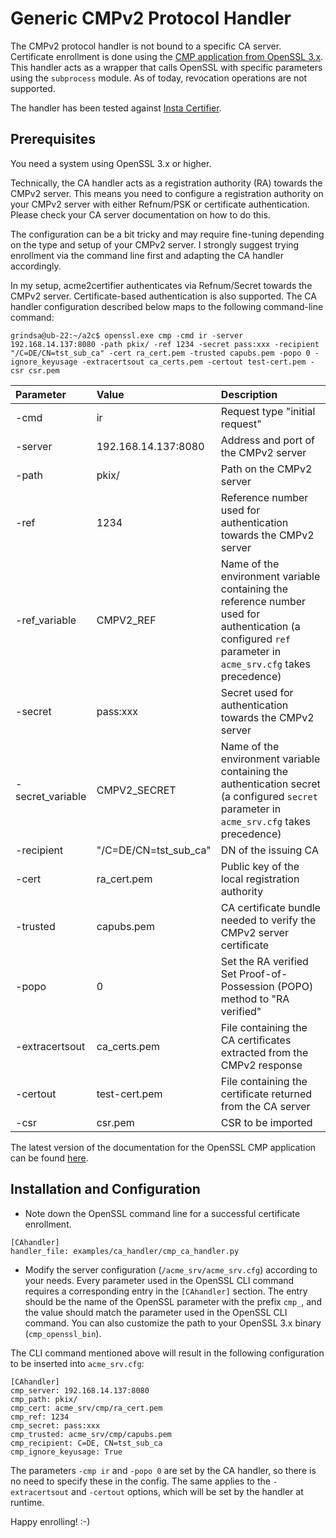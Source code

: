<!-- markdownlint-disable  MD013 -->

<!-- wiki-title CA handler using CMPv2 protocol -->

# Generic CMPv2 Protocol Handler

The CMPv2 protocol handler is not bound to a specific CA server. Certificate enrollment is done using the [CMP application from OpenSSL 3.x](https://www.openssl.org/docs/manmaster/man1/openssl-cmp.html).
This handler acts as a wrapper that calls OpenSSL with specific parameters using the `subprocess` module.
As of today, revocation operations are not supported.

The handler has been tested against [Insta Certifier](https://www.insta.fi/en/services/cyber-security/insta-certifier).

## Prerequisites

You need a system using OpenSSL 3.x or higher.

Technically, the CA handler acts as a registration authority (RA) towards the CMPv2 server. This means you need to configure a registration authority on your CMPv2 server with either Refnum/PSK or certificate authentication. Please check your CA server documentation on how to do this.

The configuration can be a bit tricky and may require fine-tuning depending on the type and setup of your CMPv2 server. I strongly suggest trying enrollment via the command line first and adapting the CA handler accordingly.

In my setup, acme2certifier authenticates via Refnum/Secret towards the CMPv2 server. Certificate-based authentication is also supported. The CA handler configuration described below maps to the following command-line command:

```shell
grindsa@ub-22:~/a2c$ openssl.exe cmp -cmd ir -server 192.168.14.137:8080 -path pkix/ -ref 1234 -secret pass:xxx -recipient "/C=DE/CN=tst_sub_ca" -cert ra_cert.pem -trusted capubs.pem -popo 0 -ignore_keyusage -extracertsout ca_certs.pem -certout test-cert.pem -csr csr.pem
```

| Parameter        | Value                 | Description                                                                                                                                                |
| :--------------- | :-------------------- | :--------------------------------------------------------------------------------------------------------------------------------------------------------- |
| -cmd             | ir                    | Request type "initial request"                                                                                                                             |
| -server          | 192.168.14.137:8080   | Address and port of the CMPv2 server                                                                                                                       |
| -path            | pkix/                 | Path on the CMPv2 server                                                                                                                                   |
| -ref             | 1234                  | Reference number used for authentication towards the CMPv2 server                                                                                          |
| -ref_variable    | CMPV2_REF             | Name of the environment variable containing the reference number used for authentication (a configured `ref` parameter in `acme_srv.cfg` takes precedence) |
| -secret          | pass:xxx              | Secret used for authentication towards the CMPv2 server                                                                                                    |
| -secret_variable | CMPV2_SECRET          | Name of the environment variable containing the authentication secret (a configured `secret` parameter in `acme_srv.cfg` takes precedence)                 |
| -recipient       | "/C=DE/CN=tst_sub_ca" | DN of the issuing CA                                                                                                                                       |
| -cert            | ra_cert.pem           | Public key of the local registration authority                                                                                                             |
| -trusted         | capubs.pem            | CA certificate bundle needed to verify the CMPv2 server certificate                                                                                        |
| -popo            | 0                     | Set the RA verified Set Proof-of-Possession (POPO) method to "RA verified"                                                                                 |
| -extracertsout   | ca_certs.pem          | File containing the CA certificates extracted from the CMPv2 response                                                                                      |
| -certout         | test-cert.pem         | File containing the certificate returned from the CA server                                                                                                |
| -csr             | csr.pem               | CSR to be imported                                                                                                                                         |

The latest version of the documentation for the OpenSSL CMP application can be found [here](https://www.openssl.org/docs/manmaster/man1/openssl-cmp.html).

## Installation and Configuration

- Note down the OpenSSL command line for a successful certificate enrollment.

```config
[CAhandler]
handler_file: examples/ca_handler/cmp_ca_handler.py
```

- Modify the server configuration (`/acme_srv/acme_srv.cfg`) according to your needs. Every parameter used in the OpenSSL CLI command requires a corresponding entry in the `[CAhandler]` section. The entry should be the name of the OpenSSL parameter with the prefix `cmp_`, and the value should match the parameter used in the OpenSSL CLI command. You can also customize the path to your OpenSSL 3.x binary (`cmp_openssl_bin`).

The CLI command mentioned above will result in the following configuration to be inserted into `acme_srv.cfg`:

```config
[CAhandler]
cmp_server: 192.168.14.137:8080
cmp_path: pkix/
cmp_cert: acme_srv/cmp/ra_cert.pem
cmp_ref: 1234
cmp_secret: pass:xxx
cmp_trusted: acme_srv/cmp/capubs.pem
cmp_recipient: C=DE, CN=tst_sub_ca
cmp_ignore_keyusage: True
```

The parameters `-cmp ir` and `-popo 0` are set by the CA handler, so there is no need to specify these in the config. The same applies to the `-extracertsout` and `-certout` options, which will be set by the handler at runtime.

Happy enrolling! :-)
